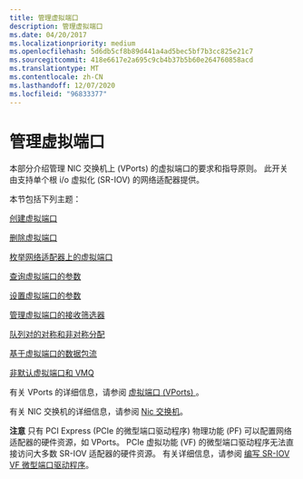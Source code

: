 ```yaml
---
title: 管理虚拟端口
description: 管理虚拟端口
ms.date: 04/20/2017
ms.localizationpriority: medium
ms.openlocfilehash: 5d6db5cf8b89d441a4ad5bec5bf7b3cc825e21c7
ms.sourcegitcommit: 418e6617e2a695c9cb4b37b5b60e264760858acd
ms.translationtype: MT
ms.contentlocale: zh-CN
ms.lasthandoff: 12/07/2020
ms.locfileid: "96833377"
---
```

# <a name="managing-virtual-ports"></a>管理虚拟端口


本部分介绍管理 NIC 交换机上 (VPorts) 的虚拟端口的要求和指导原则。 此开关由支持单个根 i/o 虚拟化 (SR-IOV) 的网络适配器提供。

本节包括下列主题：

[创建虚拟端口](creating-a-virtual-port.md)

[删除虚拟端口](deleting-a-virtual-port.md)

[枚举网络适配器上的虚拟端口](enumerating-virtual-ports-on-a-network-adapter.md)

[查询虚拟端口的参数](querying-the-parameters-of-a-virtual-port.md)

[设置虚拟端口的参数](setting-the-parameters-of-a-virtual-port.md)

[管理虚拟端口的接收筛选器](managing-receive-filters-for-a-virtual-port.md)

[队列对的对称和非对称分配](symmetric-and-asymmetric-assignment-of-queue-pairs.md)

[基于虚拟端口的数据包流](packet-flow-over-a-virtual-port.md)

[非默认虚拟端口和 VMQ](nondefault-virtual-ports-and-vmq.md)

有关 VPorts 的详细信息，请参阅 [虚拟端口 (VPorts) ](virtual-ports--vports-.md)。

有关 NIC 交换机的详细信息，请参阅 [Nic 交换机](nic-switches.md)。

**注意**  只有 PCI Express (PCIe 的微型端口驱动程序) 物理功能 (PF) 可以配置网络适配器的硬件资源，如 VPorts。 PCIe 虚拟功能 (VF) 的微型端口驱动程序无法直接访问大多数 SR-IOV 适配器的硬件资源。 有关详细信息，请参阅 [编写 SR-IOV VF 微型端口驱动程序](writing-sr-iov-vf-miniport-drivers.md)。

 

 

 






